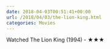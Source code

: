 ```yaml
---
date: 2018-04-03T00:51:41+00:00
url: /2018/04/03/the-lion-king.html
categories: Movies
---
```

Watched The Lion King (1994) - ★★★




